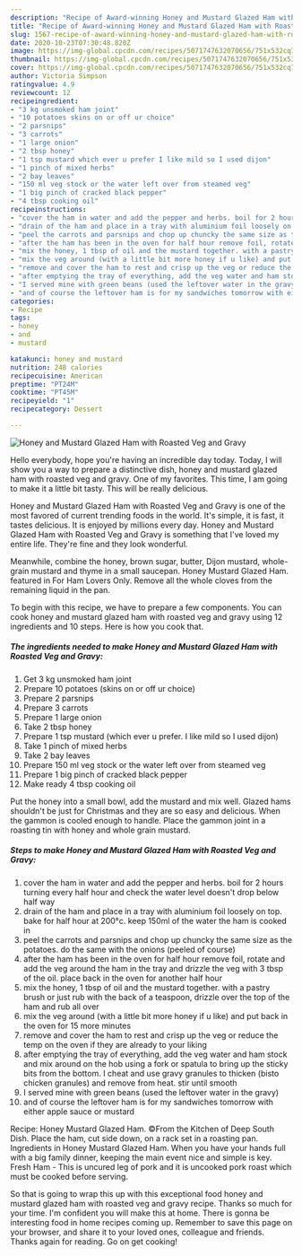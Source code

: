 ```yaml
---
description: "Recipe of Award-winning Honey and Mustard Glazed Ham with Roasted Veg and Gravy"
title: "Recipe of Award-winning Honey and Mustard Glazed Ham with Roasted Veg and Gravy"
slug: 1567-recipe-of-award-winning-honey-and-mustard-glazed-ham-with-roasted-veg-and-gravy
date: 2020-10-23T07:30:48.820Z
image: https://img-global.cpcdn.com/recipes/5071747632070656/751x532cq70/honey-and-mustard-glazed-ham-with-roasted-veg-and-gravy-recipe-main-photo.jpg
thumbnail: https://img-global.cpcdn.com/recipes/5071747632070656/751x532cq70/honey-and-mustard-glazed-ham-with-roasted-veg-and-gravy-recipe-main-photo.jpg
cover: https://img-global.cpcdn.com/recipes/5071747632070656/751x532cq70/honey-and-mustard-glazed-ham-with-roasted-veg-and-gravy-recipe-main-photo.jpg
author: Victoria Simpson
ratingvalue: 4.9
reviewcount: 12
recipeingredient:
- "3 kg unsmoked ham joint"
- "10 potatoes skins on or off ur choice"
- "2 parsnips"
- "3 carrots"
- "1 large onion"
- "2 tbsp honey"
- "1 tsp mustard which ever u prefer I like mild so I used dijon"
- "1 pinch of mixed herbs"
- "2 bay leaves"
- "150 ml veg stock or the water left over from steamed veg"
- "1 big pinch of cracked black pepper"
- "4 tbsp cooking oil"
recipeinstructions:
- "cover the ham in water and add the pepper and herbs. boil for 2 hours turning every half hour and check the water level doesn&#39;t drop below half way"
- "drain of the ham and place in a tray with aluminium foil loosely on top. bake for half hour at 200°c. keep 150ml of the water the ham is cooked in"
- "peel the carrots and parsnips and chop up chuncky the same size as the potatoes. do the same with the onions (peeled of course)"
- "after the ham has been in the oven for half hour remove foil, rotate and add the veg around the ham in the tray and drizzle the veg with 3 tbsp of the oil. place back in the oven for another half hour"
- "mix the honey, 1 tbsp of oil and the mustard together. with a pastry brush or just rub with the back of a teaspoon, drizzle over the top of the ham and rub all over"
- "mix the veg around (with a little bit more honey if u like) and put back in the oven for 15 more minutes"
- "remove and cover the ham to rest and crisp up the veg or reduce the temp on the oven if they are already to your liking"
- "after emptying the tray of everything, add the veg water and ham stock and mix around on the hob using a fork or spatula to bring up the sticky bits from the bottom. I cheat and use gravy granules to thicken (bisto chicken granules) and remove from heat. stir until smooth"
- "I served mine with green beans (used the leftover water in the gravy)"
- "and of course the leftover ham is for my sandwiches tomorrow with either apple sauce or mustard"
categories:
- Recipe
tags:
- honey
- and
- mustard

katakunci: honey and mustard 
nutrition: 248 calories
recipecuisine: American
preptime: "PT24M"
cooktime: "PT45M"
recipeyield: "1"
recipecategory: Dessert

---
```



![Honey and Mustard Glazed Ham with Roasted Veg and Gravy](https://img-global.cpcdn.com/recipes/5071747632070656/751x532cq70/honey-and-mustard-glazed-ham-with-roasted-veg-and-gravy-recipe-main-photo.jpg)

Hello everybody, hope you're having an incredible day today. Today, I will show you a way to prepare a distinctive dish, honey and mustard glazed ham with roasted veg and gravy. One of my favorites. This time, I am going to make it a little bit tasty. This will be really delicious.

Honey and Mustard Glazed Ham with Roasted Veg and Gravy is one of the most favored of current trending foods in the world. It's simple, it is fast, it tastes delicious. It is enjoyed by millions every day. Honey and Mustard Glazed Ham with Roasted Veg and Gravy is something that I've loved my entire life. They're fine and they look wonderful.

Meanwhile, combine the honey, brown sugar, butter, Dijon mustard, whole-grain mustard and thyme in a small saucepan. Honey Mustard Glazed Ham. featured in For Ham Lovers Only. Remove all the whole cloves from the remaining liquid in the pan.


To begin with this recipe, we have to prepare a few components. You can cook honey and mustard glazed ham with roasted veg and gravy using 12 ingredients and 10 steps. Here is how you cook that.

<!--inarticleads1-->

##### The ingredients needed to make Honey and Mustard Glazed Ham with Roasted Veg and Gravy:

1. Get 3 kg unsmoked ham joint
1. Prepare 10 potatoes (skins on or off ur choice)
1. Prepare 2 parsnips
1. Prepare 3 carrots
1. Prepare 1 large onion
1. Take 2 tbsp honey
1. Prepare 1 tsp mustard (which ever u prefer. I like mild so I used dijon)
1. Take 1 pinch of mixed herbs
1. Take 2 bay leaves
1. Prepare 150 ml veg stock or the water left over from steamed veg
1. Prepare 1 big pinch of cracked black pepper
1. Make ready 4 tbsp cooking oil


Put the honey into a small bowl, add the mustard and mix well. Glazed hams shouldn&#39;t be just for Christmas and they are so easy and delicious. When the gammon is cooled enough to handle. Place the gammon joint in a roasting tin with honey and whole grain mustard. 

<!--inarticleads2-->

##### Steps to make Honey and Mustard Glazed Ham with Roasted Veg and Gravy:

1. cover the ham in water and add the pepper and herbs. boil for 2 hours turning every half hour and check the water level doesn&#39;t drop below half way
1. drain of the ham and place in a tray with aluminium foil loosely on top. bake for half hour at 200°c. keep 150ml of the water the ham is cooked in
1. peel the carrots and parsnips and chop up chuncky the same size as the potatoes. do the same with the onions (peeled of course)
1. after the ham has been in the oven for half hour remove foil, rotate and add the veg around the ham in the tray and drizzle the veg with 3 tbsp of the oil. place back in the oven for another half hour
1. mix the honey, 1 tbsp of oil and the mustard together. with a pastry brush or just rub with the back of a teaspoon, drizzle over the top of the ham and rub all over
1. mix the veg around (with a little bit more honey if u like) and put back in the oven for 15 more minutes
1. remove and cover the ham to rest and crisp up the veg or reduce the temp on the oven if they are already to your liking
1. after emptying the tray of everything, add the veg water and ham stock and mix around on the hob using a fork or spatula to bring up the sticky bits from the bottom. I cheat and use gravy granules to thicken (bisto chicken granules) and remove from heat. stir until smooth
1. I served mine with green beans (used the leftover water in the gravy)
1. and of course the leftover ham is for my sandwiches tomorrow with either apple sauce or mustard


Recipe: Honey Mustard Glazed Ham. ©From the Kitchen of Deep South Dish. Place the ham, cut side down, on a rack set in a roasting pan. Ingredients in Honey Mustard Glazed Ham. When you have your hands full with a big family dinner, keeping the main event nice and simple is key. Fresh Ham - This is uncured leg of pork and it is uncooked pork roast which must be cooked before serving. 

So that is going to wrap this up with this exceptional food honey and mustard glazed ham with roasted veg and gravy recipe. Thanks so much for your time. I'm confident you will make this at home. There is gonna be interesting food in home recipes coming up. Remember to save this page on your browser, and share it to your loved ones, colleague and friends. Thanks again for reading. Go on get cooking!
